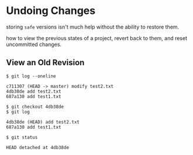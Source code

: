 # Undoing Changes

storing `safe` versions isn't much help without the ability to restore them.

how to view the previous states of a project, revert back to them, and reset uncommitted changes.

## View an Old Revision

```
$ git log --oneline

c711307 (HEAD -> master) modify test2.txt
4db38de add test2.txt
687a130 add test1.txt
```

```
$ git checkout 4db38de
$ git log

4db38de (HEAD) add test2.txt
687a130 add test1.txt
```

```
$ git status

HEAD detached at 4db38de
```
